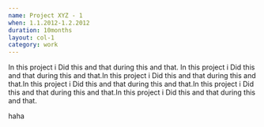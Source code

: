 ```yaml
---
name: Project XYZ - 1
when: 1.1.2012-1.2.2012
duration: 10months
layout: col-1
category: work
---
```


In this project i Did this and that during this and that. In this project i Did this and that during this and that.In this project i Did this and that during this and that.In this project i Did this and that during this and that.In this project i Did this and that during this and that.In this project i Did this and that during this and that.

haha
